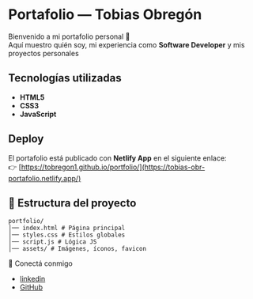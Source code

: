 # Portafolio — Tobias Obregón
Bienvenido a mi portafolio personal 🚀  
Aquí muestro quién soy, mi experiencia como **Software Developer** y mis proyectos personales

## Tecnologías utilizadas
- **HTML5**
- **CSS3**
- **JavaScript**

## Deploy
El portafolio está publicado con **Netlify App** en el siguiente enlace:  
👉 [https://tobregon1.github.io/portfolio/](https://tobias-obr-portafolio.netlify.app/)

## 📂 Estructura del proyecto
```
portfolio/
│── index.html # Página principal
│── styles.css # Estilos globales
│── script.js # Lógica JS
│── assets/ # Imágenes, íconos, favicon
```

🔗 Conectá conmigo

- [linkedin](https://www.linkedin.com/in/tobiasobreg%C3%B3n-2o25t0b/)
- [GitHub](https://github.com/Tobregon1GitHub)
